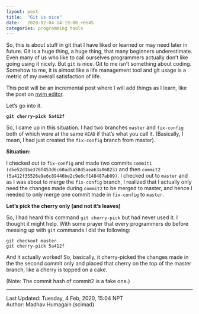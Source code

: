```yaml
---
layout: post
title:  "Git is nice"
date:   2020-02-04 14:19:00 +0545
categories: programming tools 
---
```

So, this is about stuff in git that I have liked or learned or may need later in future. Git is a huge thing, a huge thing, that many beginners underestimate. Even many of us who like to call ourselves programmers actually don’t like going using it nicely. But `git` is nice. Git to me isn’t something about coding. Somehow to me, it is almost like a life management tool and git usage is a metric of my overall satisfaction of life.

This post will be an incremental post where I will add things as I learn, like the post on [nvim editor](https://scimad.github.io/programming/editor/2019/08/27/the-vi-editor.html).

Let’s go into it.

**`git cherry-pick 5a412f`**

So, I came up in this situation. I had two branches `master` and `fix-config` both of which were at the same `HEAD` if that’s what you call it. (Basically, I mean, I had just created the `fix-config` branch from master).

**Situation:**

I checked out to `fix-config` and made two commits `commit1 (dbe52d1be376f453d6c60ad5a58d5aea63a06823)` and then `commit2 (5a412f35526e9e6c89446be2c9e6cf148487ab09)`. I checked out to `master` and as I was about to merge the `fix-config` branch, I realized that I actually only need the changes made during `commit2` to be merged to master, and hence I needed to only merge one commit made in `fix-config` to `master`.

**Let’s pick the cherry only (and not it’s leaves)**

So, I had heard this command `git cherry-pick` but had never used it. I thought it might help. With some prayer that every programmers do before messing up with `git` commands I did the following:

```
git checkout master
git cherry-pick 5a412f
```

And it actually worked! So, basically, it cherry-picked the changes made in the the second commit only and placed that cherry on the top of the master branch, like a cherry is topped on a cake.

(Note: The commit hash of commit2 is a fake one.)

----------
Last Updated: Tuesday, 4 Feb, 2020, 15:04 NPT  
Author: Madhav Humagain (scimad)

